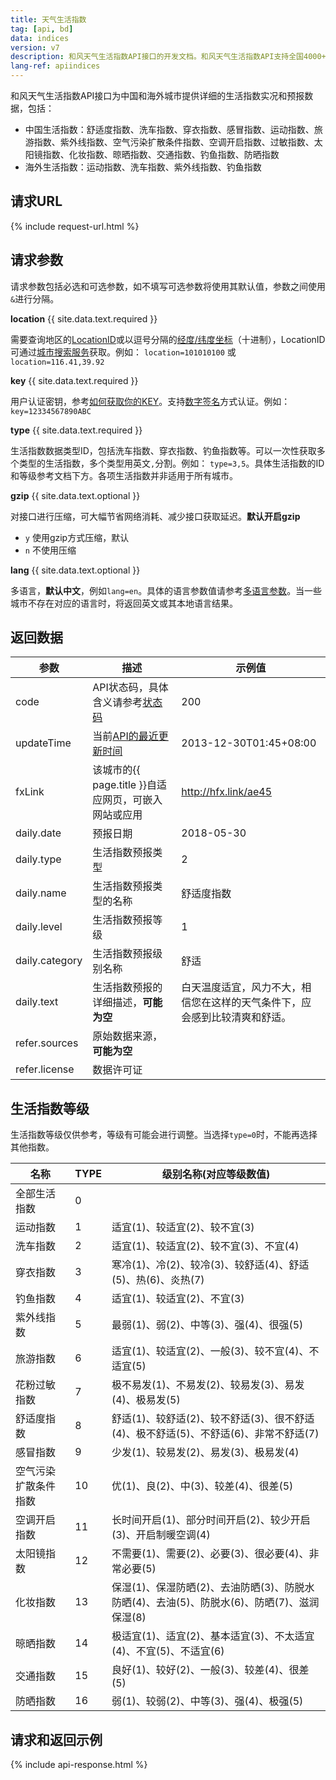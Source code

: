 ```yaml
---
title: 天气生活指数
tag: [api, bd]
data: indices
version: v7
description: 和风天气生活指数API接口的开发文档。和风天气生活指数API支持全国4000+个市县区和海外15万个城市天气预报。
lang-ref: apiindices
---
```


和风天气生活指数API接口为中国和海外城市提供详细的生活指数实况和预报数据，包括：

- 中国生活指数：舒适度指数、洗车指数、穿衣指数、感冒指数、运动指数、旅游指数、紫外线指数、空气污染扩散条件指数、空调开启指数、过敏指数、太阳镜指数、化妆指数、晾晒指数、交通指数、钓鱼指数、防晒指数
- 海外生活指数：运动指数、洗车指数、紫外线指数、钓鱼指数

## 请求URL

{% include request-url.html %}

## 请求参数

请求参数包括必选和可选参数，如不填写可选参数将使用其默认值，参数之间使用`&`进行分隔。

**location** {{ site.data.text.required }}

需要查询地区的[LocationID](/docs/start/glossary#locationid)或以逗号分隔的[经度/纬度坐标](/docs/start/glossary#coordinate)（十进制），LocationID可通过[城市搜索服务](/docs/api/geo)获取。例如： `location=101010100` 或 `location=116.41,39.92`

**key** {{ site.data.text.required }}

用户认证密钥，参考[如何获取你的KEY](/docs/start/get-api-key)。支持[数字签名](/docs/faq/technical#signature-authentication)方式认证。例如：`key=12334567890ABC`

**type** {{ site.data.text.required }}

生活指数数据类型ID，包括洗车指数、穿衣指数、钓鱼指数等。可以一次性获取多个类型的生活指数，多个类型用英文`,`分割。例如： `type=3,5`。具体生活指数的ID和等级参考文档下方。各项生活指数并非适用于所有城市。         

**gzip** {{ site.data.text.optional }}

对接口进行压缩，可大幅节省网络消耗、减少接口获取延迟。**默认开启gzip**

- `y` 使用gzip方式压缩，默认
- `n` 不使用压缩

**lang** {{ site.data.text.optional }}

多语言，**默认中文**，例如`lang=en`。具体的语言参数值请参考[多语言参数](/docs/start/language)。当一些城市不存在对应的语言时，将返回英文或其本地语言结果。

## 返回数据

| 参数           | 描述                                                               | 示例值                                                                     |
| -------------- | ------------------------------------------------------------------ | -------------------------------------------------------------------------- |
| code           | API状态码，具体含义请参考[状态码](/docs/start/status-code)         | 200                                                                        |
| updateTime     | 当前[API的最近更新时间](/docs/start/glossary#updatetime) | 2013-12-30T01:45+08:00                                                     |
| fxLink         | 该城市的{{ page.title }}自适应网页，可嵌入网站或应用               | http://hfx.link/ae45                                                       |
| daily.date     | 预报日期                                                           | 2018-05-30                                                                 |
| daily.type     | 生活指数预报类型                                                   | 2                                                                          |
| daily.name     | 生活指数预报类型的名称                                             | 舒适度指数                                                                 |
| daily.level    | 生活指数预报等级                                                   | 1                                                                          |
| daily.category | 生活指数预报级别名称                                               | 舒适                                                                       |
| daily.text     | 生活指数预报的详细描述，**可能为空**                               | 白天温度适宜，风力不大，相信您在这样的天气条件下，应会感到比较清爽和舒适。 |
| refer.sources  | 原始数据来源，**可能为空**                                         |                                                                            |
| refer.license  | 数据许可证                                                       |                                                                            |

## 生活指数等级

生活指数等级仅供参考，等级有可能会进行调整。当选择`type=0`时，不能再选择其他指数。

| 名称           | TYPE | 级别名称(对应等级数值)                                                                     |
| ---------------------- | ---------- | ------------------------------------------------------------------------------------------ |
| 全部生活指数           | 0          |                                                                                            |
| 运动指数               | 1          | 适宜(1)、较适宜(2)、较不宜(3)                                                              |
| 洗车指数               | 2          | 适宜(1)、较适宜(2)、较不宜(3)、不宜(4)                                                     |
| 穿衣指数               | 3          | 寒冷(1)、冷(2)、较冷(3)、较舒适(4)、舒适(5)、热(6)、炎热(7)                                |
| 钓鱼指数               | 4          | 适宜(1)、较适宜(2)、不宜(3)                                                                |
| 紫外线指数             | 5          | 最弱(1)、弱(2)、中等(3)、强(4)、很强(5)                                                    |
| 旅游指数               | 6          | 适宜(1)、较适宜(2)、一般(3)、较不宜(4)、不适宜(5)                                          |
| 花粉过敏指数           | 7          | 极不易发(1)、不易发(2)、较易发(3)、易发(4)、极易发(5)                                      |
| 舒适度指数             | 8          | 舒适(1)、较舒适(2)、较不舒适(3)、很不舒适(4)、极不舒适(5)、不舒适(6)、非常不舒适(7)        |
| 感冒指数               | 9          | 少发(1)、较易发(2)、易发(3)、极易发(4)                                                     |
| 空气污染扩散条件指数 | 10         | 优(1)、良(2)、中(3)、较差(4)、很差(5)                                                      |
| 空调开启指数           | 11         | 长时间开启(1)、部分时间开启(2)、较少开启(3)、开启制暖空调(4)                               |
| 太阳镜指数             | 12         | 不需要(1)、需要(2)、必要(3)、很必要(4)、非常必要(5)                                        |
| 化妆指数               | 13         | 保湿(1)、保湿防晒(2)、去油防晒(3)、防脱水防晒(4)、去油(5)、防脱水(6)、防晒(7)、滋润保湿(8) |
| 晾晒指数               | 14         | 极适宜(1)、适宜(2)、基本适宜(3)、不太适宜(4)、不宜(5)、不适宜(6)                           |
| 交通指数               | 15         | 良好(1)、较好(2)、一般(3)、较差(4)、很差(5)                                                |
| 防晒指数               | 16         | 弱(1)、较弱(2)、中等(3)、强(4)、极强(5)                                                    |

## 请求和返回示例

{% include api-response.html %}

